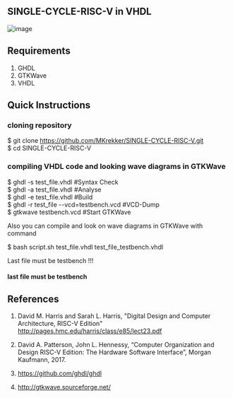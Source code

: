 ## SINGLE-CYCLE-RISC-V in VHDL

![image](https://user-images.githubusercontent.com/88595269/128730771-560da5b6-f33b-410c-bc03-2dc68f2c748e.png)

## Requirements

1. GHDL
2. GTKWave
3. VHDL

## Quick Instructions

### cloning repository

$ git clone https://github.com/MKrekker/SINGLE-CYCLE-RISC-V.git  
$ cd  SINGLE-CYCLE-RISC-V  

### compiling VHDL code and looking wave diagrams in GTKWave

$ ghdl -s test_file.vhdl                 #Syntax Check  
$ ghdl -a test_file.vhdl                 #Analyse  
$ ghdl -e test_file.vhdl                 #Build   
$ ghdl -r test_file --vcd=testbench.vcd  #VCD-Dump  
$ gtkwave testbench.vcd                  #Start GTKWave  

Also you can compile and look on wave diagrams in GTKWave with command  
  
  $ bash script.sh test_file.vhdl test_file_testbench.vhdl  
 
Last file must be testbench !!!   

#### last file must be testbench

## References

1. David M. Harris and Sarah L. Harris, "Digital Design and Computer Architecture, RISC-V Edition" 
http://pages.hmc.edu/harris/class/e85/lect23.pdf

2. David A. Patterson, John L. Hennessy, “Computer Organization and Design RISC-V Edition: The Hardware Software Interface”, Morgan Kaufmann, 2017.

3. https://github.com/ghdl/ghdl  

4. http://gtkwave.sourceforge.net/
